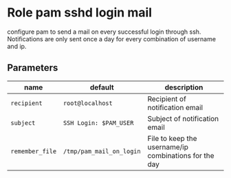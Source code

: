 # Role pam sshd login mail

configure pam to send a mail on every successful login through ssh.
Notifications are only sent once a day for every combination of username and ip.

## Parameters

| name            | default                  | description                                           |
|-----------------|--------------------------|-------------------------------------------------------|
| `recipient`     | `root@localhost`         | Recipient of notification email                       |
| `subject`       | `SSH Login: $PAM_USER`   | Subject of notification email                         |
| `remember_file` | `/tmp/pam_mail_on_login` | File to keep the username/ip combinations for the day |
